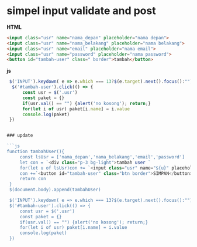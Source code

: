 # simpel input validate and post 

__HTML__

```html
<input class="usr" name="nama_depan" placeholder="nama depan">
<input class="usr" name="nama_belakang" placeholder="nama belakang"> 
<input class="usr" name="email" placeholder="nama email"> 
<input class="usr" name="password" placeholder="nama password">
<button id="tambah-user" class=" border">tambah</button>
```

__js__

```js
 $('INPUT').keydown( e => e.which === 13?$(e.target).next().focus():"");
  $('#tambah-user').click(() => {
      const usr = $('.usr')
      const paket = {}
      if(usr.val() == "") {alert('no kosong'); return;}
      for(let i of usr) paket[i.name] = i.value
      console.log(paket)
 })


### update

```js
function tambahUser(){
     const lsUsr = ['nama_depan','nama_belakang','email','password']
     let con = `<div class="p-3 bg-light">tambah user `
     for(let u of lsUsr)con += `<input class="usr" name="${u}" placeholder="${u}">`
     con +=`<button id="tambah-user" class="btn border">SIMPAN</button></div>`
     return con
 }
 $(document.body).append(tambahUser)

 $('INPUT').keydown( e => e.which === 13?$(e.target).next().focus():"");
 $('#tambah-user').click(() => {
     const usr = $('.usr')
     const paket = {}
     if(usr.val() == "") {alert('no kosong'); return;}
     for(let i of usr) paket[i.name] = i.value
     console.log(paket)
 })
```
